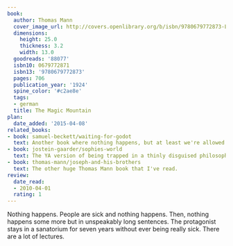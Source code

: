 ```yaml
---
book:
  author: Thomas Mann
  cover_image_url: http://covers.openlibrary.org/b/isbn/9780679772873-L.jpg
  dimensions:
    height: 25.0
    thickness: 3.2
    width: 13.0
  goodreads: '88077'
  isbn10: 0679772871
  isbn13: '9780679772873'
  pages: 706
  publication_year: '1924'
  spine_color: '#c2ae8e'
  tags:
  - german
  title: The Magic Mountain
plan:
  date_added: '2015-04-08'
related_books:
- book: samuel-beckett/waiting-for-godot
  text: Another book where nothing happens, but at least we're allowed to have fun.
- book: jostein-gaarder/sophies-world
  text: The YA version of being trapped in a thinly disguised philosophy lecture.
- book: thomas-mann/joseph-and-his-brothers
  text: The other huge Thomas Mann book that I've read.
review:
  date_read:
  - 2010-04-01
  rating: 1
---
```

Nothing happens. People are sick and nothing happens. Then, nothing happens some more but in unspeakably long sentences.
The protagonist stays in a sanatorium for seven years without ever being really sick. There are a lot of lectures.
